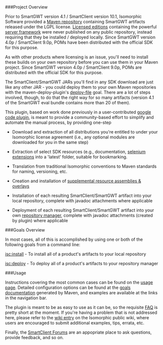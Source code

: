 <!--
    Licensed to the Apache Software Foundation (ASF) under one or more
    contributor license agreements.  See the NOTICE file distributed with
    this work for additional information regarding copyright ownership.
    The ASF licenses this file to You under the Apache License, Version 2.0
    (the "License"); you may not use this file except in compliance with
    the License.  You may obtain a copy of the License at

        http://www.apache.org/licenses/LICENSE-2.0

    Unless required by applicable law or agreed to in writing, software
    distributed under the License is distributed on an "AS IS" BASIS,
    WITHOUT WARRANTIES OR CONDITIONS OF ANY KIND, either express or implied.
    See the License for the specific language governing permissions and
    limitations under the License.
-->

###Project Overview

Prior to SmartGWT version 4.1 / SmartClient version 10.1, Isomorphic Software provided a [Maven repository](http://www.smartclient.com/maven2/) containing SmartGWT artifacts released under the LGPL license. [Licensed editions](http://www.smartclient.com/product/editions.jsp) containing the powerful [server framework](http://smartclient.com/product/whyupgrade.jsp) were never published on any public repository, instead requiring that they be installed / deployed locally. Since SmartGWT version 4.0p / SmartClient 9.0p, POMs have been distributed with the official SDK for this purpose.
   
As with other products where licensing is an issue, you'll need to install these builds on your own repository before you can use them in your Maven project.  Since SmartGWT version 4.0p / SmartClient 9.0p, POMs are distributed with the official SDK for this purpose.

The SmartClient/SmartGWT JARs you'll find in any SDK download are just like any other JAR - you could deploy them to your own Maven repositories with the maven-deploy-plugin's [deploy-file](http://maven.apache.org/plugins/maven-deploy-plugin/deploy-file-mojo.html) goal.  There are a lot of steps involved, though, to do that the right way for so many artifacts (version 4.1 of the SmartGWT eval bundle contains more than 20 of them).

This plugin, based on work done previously in a user-contributed [google code plugin](http://code.google.com/p/smartgwt-maven-plugin/), is meant to provide a community-based effort to simplify and automate the manual process, by providing one-step

* Download and extraction of all distributions you're entitled to under your Isomorphic license agreement (i.e., any optional modules are downloaded for you in the same step)

* Extraction of select SDK resources (e.g., documentation, [selenium extensions](http://www.smartclient.com/smartgwtee-latest/javadoc/com/smartgwt/client/docs/UsingSelenium.html) into a 'latest' folder, suitable for bookmarking. 

* Translation from traditional Isomorphic conventions to Maven standards for naming, versioning, etc.

* Creation and installation of [supplemental resource assemblies & overlays](./artifacts.html)

* Installation of each resulting SmartClient/SmartGWT artifact into your local repository, complete with javadoc attachments where applicable

* Deployment of each resulting SmartClient/SmartGWT artifact into your own [repository manager](http://maven.apache.org/repository-management.html), complete with javadoc attachments (created by plugin) where applicable

###Goals Overview

In most cases, all of this is accomplished by using one or both of the following goals from a command line:

[isc:install](./install-mojo.html) - To install all of a product's artifacts to your local repository

[isc:deploy](./deploy-mojo.html) - To deploy all of a product's artifacts to your repository manager

###Usage

Instructions covering the most common cases can be found on the [usage page](./usage.html).  Detailed configuration options can be found at the [goals documentation](./plugin-info.html) generated by Maven, and examples are available at the links in the navigation bar.

The plugin is meant to be as easy to use as it can be, so the requisite [FAQ](./faq.html) is pretty short at the moment.  If you're having a problem that is not addressed here, please refer to the [wiki entry](http://isomorphic.atlassian.net/wiki/display/Main/Using+Maven+with+SmartGWT) on the Isomorphic public wiki, where users are encouraged to submit additional examples, tips, errata, etc.   

Finally, the [SmartClient Forums](http://forums.smartclient.com/) are an appopriate place to ask questions, provide feedback, and so on.